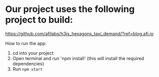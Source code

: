 # Our project uses the following project to build:

https://github.com/afilabs/h3js_hexagons_taxi_demand/?ref=blog.afi.io


 How to run the app:
 1. cd into your project
 2. Open terminal and run 'npm install' (this will install the required dependencies)
 3. Run `npm start`


